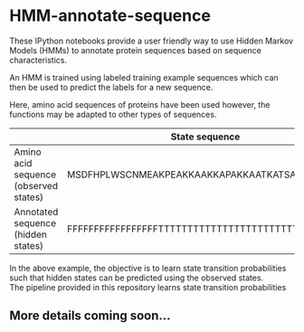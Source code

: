 # HMM-annotate-sequence

These IPython notebooks provide a user friendly way to use Hidden Markov Models (HMMs) to annotate protein sequences based on sequence characteristics.

An HMM is trained using labeled training example sequences which can then be used to predict the labels for a new sequence.  

Here, amino acid sequences of proteins have been used however, the functions may be adapted to other types of sequences.

|                                      |                State sequence                |
|--------------------------------------|----------------------------------------------|
| Amino acid sequence (observed states)| MSDFHPLWSCNMEAKPEAKKAAKKAPAKKAATKATSAKKAPAPAA|
| Annotated sequence (hidden states)   | FFFFFFFFFFFFFFFFFTTTTTTTTTTTTTTTTTTTTTTTTTTTT|

In the above example, the objective is to learn state transition probabilities such that hidden states can be predicted using the observed states.  
The pipeline provided in this repository learns state transition probabilities

## More details coming soon...
